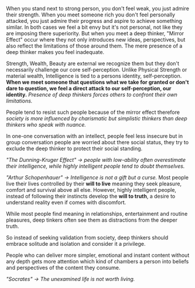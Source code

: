 When you stand next to strong person, you don't feel weak, you just admire their strength. When you meet someone rich you don't feel personally attacked, you just admire their progress and aspire to achieve something  similar. In both cases we feel a bit envy but it's not personal, not like they are imposing there superiority.
But when you meet a deep thinker, "Mirror Effect" occur where they not only introduces new ideas, perspectives, but also reflect the limitations of those around them. The mere presence of a deep thinker makes you feel inadequate.

Strength, Wealth, Beauty are external we recognize them but they don't necessarily challenge our core self-perception.
Unlike Physical Strength or material wealth, Intelligence is tied to a persons identity, self-perception.
**When we meet someone that questions what we take for granted or don't dare to question, we feel a direct attack to our self-perception, our identity.** 
*Presence of deep thinkers forces others to confront their own limitations.*

People tend to resist such people because of the mirror effect therefore *society is more influenced by charismatic but simplistic thinkers than deep thinkers who speak with nuance.*

In one-one conversation with an intellect, people feel less insecure but in group conversation people are worried about there social status, they try to exclude the deep thinker to protect their social standing.

*"The Dunning-Kruger Effect" -> people with low-ability often overestimate their intelligence, while highly intelligent people tend to doubt themselves.*

 *"Arthur Schopenhauer" -> Intelligence is not a gift but a curse.*
 Most people live their lives controlled by their **will to live** meaning they seek pleasure, comfort and survival above all else. However, highly intelligent people, instead of following their instincts develop the **will to truth**, a desire to understand reality even if comes with discomfort. 

While most people find meaning in relationships, entertainment and routine pleasures, deep tinkers often see them as distractions from the deeper truth.

So instead of seeking validation from society, deep thinkers should embrace solitude and isolation and consider it a privilege.

People who can deliver more simpler, emotional and instant content without any depth gets more attention which kind of chambers a person into beliefs and perspectives of the content they consume.

*"Socrates" -> The unexamined life is not worth living.*

